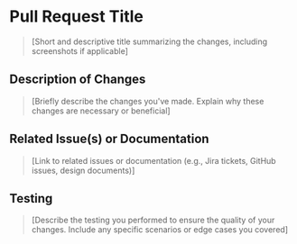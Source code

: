 # Pull Request Title

> [Short and descriptive title summarizing the changes, including screenshots if applicable]

## Description of Changes

> [Briefly describe the changes you've made. Explain why these changes are necessary or beneficial]

## Related Issue(s) or Documentation

> [Link to related issues or documentation (e.g., Jira tickets, GitHub issues, design documents)]

## Testing

> [Describe the testing you performed to ensure the quality of your changes. Include any specific scenarios or edge cases you covered]
